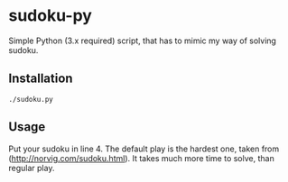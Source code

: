 # sudoku-py

Simple Python (3.x required) script, that has to mimic my way of solving sudoku.

## Installation

```chmod +x sudoku.py
./sudoku.py
```

## Usage

Put your sudoku in line 4. The default play is the hardest one, taken from (http://norvig.com/sudoku.html). It takes much more time to solve, than regular play.
